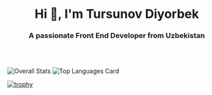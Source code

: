<h1 align="center">Hi 👋, I'm Tursunov Diyorbek</h1>

<h3 align="center">A passionate Front End Developer from Uzbekistan</h3>
<!-- <img src="https://github.com/blackcater/blackcater/raw/main/images/Hi.gif" height="32"/></h1> -->

<br/>
<br/>

![Overall Stats](https://github-readme-stats.vercel.app/api?username=Tursunov-Diyorbek&count_private=true&show_icons=true&hide=contribs&theme=onedark)
![Top Languages Card](https://github-readme-stats.vercel.app/api/top-langs/?username=Tursunov-Diyorbek&theme=onedark)

[![trophy](https://github-profile-trophy.vercel.app/?username=Tursunov-Diyorbek&theme=onedark)](https://github.com/Tursunov-Diyorbek/github-profile-trophy)
